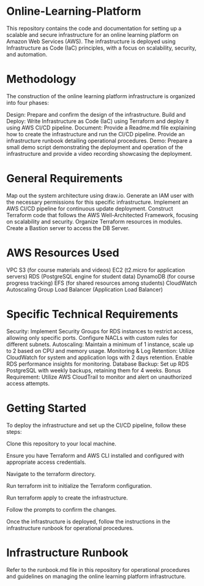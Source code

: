 # Online-Learning-Platform

This repository contains the code and documentation for setting up a scalable and secure infrastructure for an online learning platform on Amazon Web Services (AWS). The infrastructure is deployed using Infrastructure as Code (IaC) principles, with a focus on scalability, security, and automation.

# Methodology
The construction of the online learning platform infrastructure is organized into four phases:

Design: Prepare and confirm the design of the infrastructure.
Build and Deploy: Write Infrastructure as Code (IaC) using Terraform and deploy it using AWS CI/CD pipeline.
Document:
Provide a Readme.md file explaining how to create the infrastructure and run the CI/CD pipeline.
Provide an infrastructure runbook detailing operational procedures.
Demo: Prepare a small demo script demonstrating the deployment and operation of the infrastructure and provide a video recording showcasing the deployment.

# General Requirements
Map out the system architecture using draw.io.
Generate an IAM user with the necessary permissions for this specific infrastructure.
Implement an AWS CI/CD pipeline for continuous update deployment.
Construct Terraform code that follows the AWS Well-Architected Framework, focusing on scalability and security. Organize Terraform resources in modules.
Create a Bastion server to access the DB Server.

# AWS Resources Used

VPC
S3 (for course materials and videos)
EC2 (t2.micro for application servers)
RDS (PostgreSQL engine for student data)
DynamoDB (for course progress tracking)
EFS (for shared resources among students)
CloudWatch
Autoscaling Group
Load Balancer (Application Load Balancer)

# Specific Technical Requirements

Security:
Implement Security Groups for RDS instances to restrict access, allowing only specific ports.
Configure NACLs with custom rules for different subnets.
Autoscaling:
Maintain a minimum of 1 instance, scale up to 2 based on CPU and memory usage.
Monitoring & Log Retention:
Utilize CloudWatch for system and application logs with 2 days retention.
Enable RDS performance insights for monitoring.
Database Backup:
Set up RDS PostgreSQL with weekly backups, retaining them for 4 weeks.
Bonus Requirement:
Utilize AWS CloudTrail to monitor and alert on unauthorized access attempts.

# Getting Started
To deploy the infrastructure and set up the CI/CD pipeline, follow these steps:

Clone this repository to your local machine.

Ensure you have Terraform and AWS CLI installed and configured with appropriate access credentials.

Navigate to the terraform directory.

Run terraform init to initialize the Terraform configuration.

Run terraform apply to create the infrastructure.

Follow the prompts to confirm the changes.

Once the infrastructure is deployed, follow the instructions in the infrastructure runbook for operational procedures.

# Infrastructure Runbook
Refer to the runbook.md file in this repository for operational procedures and guidelines on managing the online learning platform infrastructure.